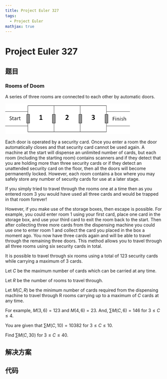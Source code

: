 ```yaml
---
title: Project Euler 327
tags:
  - Project Euler
mathjax: true
---
```

<escape><!-- more --></escape>
    
# Project Euler 327
## 题目
### Rooms of Doom


A series of three rooms are connected to each other by automatic doors.

![](../images/p327_rooms_of_doom.gif)

Each door is operated by a security card. Once you enter a room the door automatically closes and that security card cannot be used again. A machine at the start will dispense an unlimited number of cards, but each room (including the starting room) contains scanners and if they detect that you are holding more than three security cards or if they detect an unattended security card on the floor, then all the doors will become permanently locked. However, each room contains a box where you may safely store any number of security cards for use at a later stage.

If you simply tried to travel through the rooms one at a time then as you entered room $3$ you would have used all three cards and would be trapped in that room forever!

However, if you make use of the storage boxes, then escape is possible. For example, you could enter room $1$ using your first card, place one card in the storage box, and use your third card to exit the room back to the start. Then after collecting three more cards from the dispensing machine you could use one to enter room $1$ and collect the card you placed in the box a moment ago. You now have three cards again and will be able to travel through the remaining three doors. This method allows you to travel through all three rooms using six security cards in total.

It is possible to travel through six rooms using a total of $123$ security cards while carrying a maximum of $3$ cards.

Let $C$ be the maximum number of cards which can be carried at any time.

Let $R$ be the number of rooms to travel through.

Let $M(C,R)$ be the minimum number of cards required from the dispensing machine to travel through R rooms carrying up to a maximum of $C$ cards at any time.

For example, $M(3,6)=123$ and $M(4,6)=23$. And, $\sum M(C,6)=146$ for $3 \le C \le 4$.

You are given that $\sum M(C,10)=10382$ for $3 \le C \le 10$.

Find $\sum M(C,30)$ for $3 \le C \le 40$.






## 解决方案


## 代码


